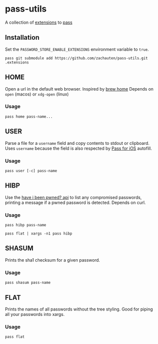 # pass-utils
A collection of [extensions](https://www.passwordstore.org/#extensions) to [pass](https://www.passwordstore.org/)

## Installation
Set the ```PASSWORD_STORE_ENABLE_EXTENSIONS``` environment variable to ```true```.
```
pass git submodule add https://github.com/zachauten/pass-utils.git .extensions
```

## HOME
Open a url in the default web browser. Inspired by [brew home](https://docs.brew.sh/Manpage#home-homepage---formula---cask-formulacask-)
Depends on ```open``` (macos) or ```xdg-open``` (linux)
### Usage
```pass home pass-name...```

## USER
Parse a file for a ```username``` field and copy contents to stdout or clipboard.
Uses ```username``` because the field is also respected by [Pass for iOS](https://github.com/mssun/passforios) autofill.
### Usage
```pass user [-c] pass-name```

## HIBP
Use the [have i been pwned? api](https://haveibeenpwned.com/API/v3) to list any compromised passwords, printing a message if a pwned password is detected. Depends on curl.

### Usage
```pass hibp pass-name```

```pass flat | xargs -n1 pass hibp```

## SHASUM
Prints the sha1 checksum for a given password.
### Usage
```pass shasum pass-name```

## FLAT
Prints the names of all passwords without the tree styling. Good for piping all your passwords into xargs.

### Usage
```pass flat```
